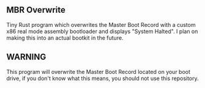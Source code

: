 ## MBR Overwrite
Tiny Rust program which overwrites the Master Boot Record with a custom x86 real mode assembly bootloader and displays "System Halted". I plan on making this into an actual bootkit in the future.

## WARNING
This program will overwrite the Master Boot Record located on your boot drive, if you don't know what this means, you should not use this repository.
